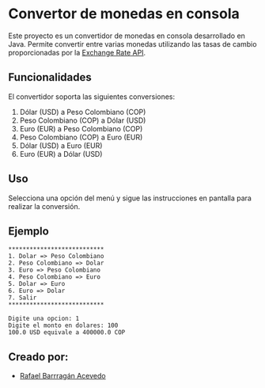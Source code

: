 
# Convertor de monedas en consola

Este proyecto es un convertidor de monedas en consola desarrollado en Java. Permite convertir entre varias monedas utilizando las tasas de cambio proporcionadas por la [Exchange Rate API](https://www.exchangerate-api.com/).



## Funcionalidades
El convertidor soporta las siguientes conversiones:
1. Dólar (USD) a Peso Colombiano (COP)
2. Peso Colombiano (COP) a Dólar (USD)
3. Euro (EUR) a Peso Colombiano (COP)
4. Peso Colombiano (COP) a Euro (EUR)
5. Dólar (USD) a Euro (EUR)
6. Euro (EUR) a Dólar (USD)
## Uso

Selecciona una opción del menú y sigue las instrucciones en pantalla para realizar la conversión.

## Ejemplo

```plaintext
***************************
1. Dolar => Peso Colombiano
2. Peso Colombiano => Dolar
3. Euro => Peso Colombiano
4. Peso Colombiano => Euro
5. Dolar => Euro
6. Euro => Dolar
7. Salir
***************************

Digite una opcion: 1
Digite el monto en dolares: 100
100.0 USD equivale a 400000.0 COP
```


## Creado por:

- [Rafael Barrragán Acevedo](https://github.com/rafael20044)

